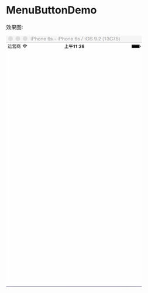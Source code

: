 # MenuButtonDemo
效果图:

![image](https://github.com/justForL/MenuButtonDemo/blob/master/demoGif.gif)
